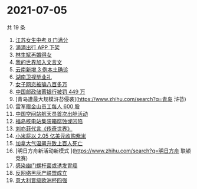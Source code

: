 # 2021-07-05

共 19 条

<!-- BEGIN ZHIHUSEARCH -->
<!-- 最后更新时间 Mon Jul 05 2021 15:07:09 GMT+0800 (China Standard Time) -->
1. [江苏女生中考 8 门满分](https://www.zhihu.com/search?q=中考)
1. [滴滴出行 APP 下架](https://www.zhihu.com/search?q=滴滴下架)
1. [林生斌再婚得女](https://www.zhihu.com/search?q=林生斌)
1. [我的世界加入文言文](https://www.zhihu.com/search?q=我的世界)
1. [云南新增 3 例本土确诊](https://www.zhihu.com/search?q=云南疫情)
1. [湖南卫视毕业礼](https://www.zhihu.com/search?q=2021毕业礼)
1. [女子网恋被骗八百多万](https://www.zhihu.com/search?q=网恋被骗)
1. [中国邮政储蓄银行被罚 449 万](https://www.zhihu.com/search?q=中国邮政储蓄银行)
1. [青岛遭最大规模浒苔侵袭](https://www.zhihu.com/search?q=青岛 浒苔)
1. [雷军赠金山员工每人 600 股](https://www.zhihu.com/search?q=金山股票)
1. [中国空间站航天员首次出舱活动](https://www.zhihu.com/search?q=首次出舱)
1. [福岛核电站集装箱腐蚀或凹陷](https://www.zhihu.com/search?q=福岛核电站)
1. [刘亦菲代言《传奇世界》](https://www.zhihu.com/search?q=传奇世界手游)
1. [小米将以 2.05 亿美元收购紫米 ](https://www.zhihu.com/search?q=小米收购紫米)
1. [加拿大气温飙升致上百人死亡](https://www.zhihu.com/search?q=加拿大气温飙升)
1. [明日方舟新活动新模式 ](https://www.zhihu.com/search?q=明日方舟 联锁竞赛)
1. [感染幽门螺杆菌或诱发胃癌](https://www.zhihu.com/search?q=幽门螺杆菌)
1. [反网络黑灰产联盟成立 ](https://www.zhihu.com/search?q=TapTap)
1. [意大利晋级欧洲杯四强](https://www.zhihu.com/search?q=意大利队)
<!-- END ZHIHUSEARCH -->
